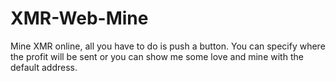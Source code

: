 # XMR-Web-Mine
Mine XMR online, all you have to do is push a button. You can specify where the profit will be sent or you can show me some love and mine with the default address.
